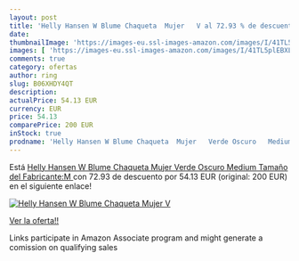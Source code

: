 ```yaml
---
layout: post
title: 'Helly Hansen W Blume Chaqueta  Mujer   V al 72.93 % de descuento'
date: 
thumbnailImage: 'https://images-eu.ssl-images-amazon.com/images/I/41TL5plEBXL._SL200_.jpg'
images: [ 'https://images-eu.ssl-images-amazon.com/images/I/41TL5plEBXL._SL200_.jpg' ]
comments: true
category: ofertas
author: ring
slug: B06XHDY4QT
description:
actualPrice: 54.13 EUR
currency: EUR
price: 54.13
comparePrice: 200 EUR
inStock: true
prodname: 'Helly Hansen W Blume Chaqueta  Mujer   Verde Oscuro   Medium  Tamaño del Fabricante:M '
---
```


Está [Helly Hansen W Blume Chaqueta  Mujer   Verde Oscuro   Medium  Tamaño del Fabricante:M ](https://www.amazon.es/dp/B06XHDY4QT/?tag=tolees-21) con 72.93 de descuento por 54.13 EUR (original: 200 EUR) en el siguiente enlace!

[![Helly Hansen W Blume Chaqueta  Mujer   V](https://images-eu.ssl-images-amazon.com/images/I/41TL5plEBXL._SL200_.jpg)](https://www.amazon.es/dp/B06XHDY4QT/?tag=tolees-21)

[Ver la oferta!!](https://www.amazon.es/dp/B06XHDY4QT/?tag=tolees-21)

Links participate in Amazon Associate program and might generate a comission on qualifying sales


